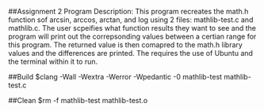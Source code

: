 
##Assignment 2
Program Description: This program recreates the math.h function sof arcsin, arccos, arctan, and log using 2 files: mathlib-test.c and mathlib.c. The user scpeifies what function results they want to see and the program will print out the correpsonding values between a certian range for this program. The returned value is then comapred to the math.h library values and the differences are printed. The requires the use of Ubuntu and the terminal within it to run. 

##Build
	$clang -Wall -Wextra -Werror -Wpedantic -0 mathlib-test mathlib-test.c

##Clean
	$rm -f mathlib-test mathlib-test.o
